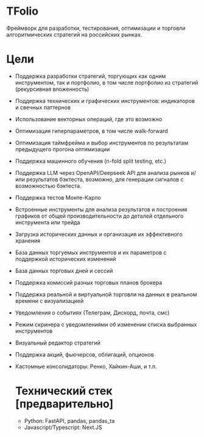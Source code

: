 # TFolio
Фреймворк для разработки, тестирования, оптимизации и торговли алгоритмических стратегий на российских рынках.

# Цели
- Поддержка разработки стратегий, торгующих как одним инструментом, так и портфолио, в том числе портфолио из стратегий (рекурсивная вложенность)
- Поддержка технических и графических инструментов: индикаторов и свечных паттернов
- Использование векторных операций, где это возможно
- Оптимизация гиперпараметров, в том числе walk-forward
- Оптимизация таймфрейма и выбор инструментов по результатам предыдущего прогона оптимизации
- Поддержка машинного обучения (n-fold split testing, etc.)
- Поддержка LLM через OpenAPI/Deepseek API для анализа рынков и/или результатов бэктеста, возможно, для генерации сигналов с возможностью бэктеста.
- Поддержка тестов Монте-Карло
- Встроенные инструменты для анализа результатов и построения графиков от общей производительности до деталей отдельного инструмента или трейда
- Загрузка исторических данных и организация их эффективного хранения
- База данных торгуемых инструментов и их параметров с поддержкой исторических изменений
- База данных торговых дней и сессий
- Поддержка комиссий разных торговых планов брокера
- Поддержка реальной и виртуальной торговли на данных в реальном времени с визуализацией
- Уведомления о событиях (Телеграм, Дискорд, почта, смс)
- Режим скринера с уведомлениями об изменении списка выбранных инструментов
- Визуальный редактор стратегий
- Поддержка акций, фьючерсов, облигаций, опционов
- Кастомные консолидаторы: Ренко, Хайкин-Аши, и т.п.

  # Технический стек \[предварительно\]
  - Python: FastAPI, pandas, pandas_ta
  - Javascript/Typescript: Next.JS
